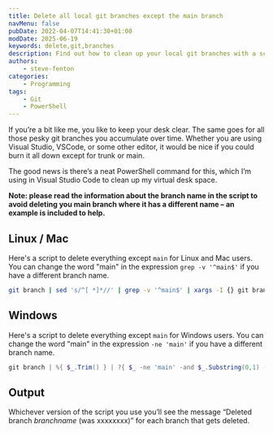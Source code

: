 ```yaml
---
title: Delete all local git branches except the main branch
navMenu: false
pubDate: 2022-04-07T14:41:30+01:00
modDate: 2025-06-19
keywords: delete,git,branches
description: Find out how to clean up your local git branches with a script to delete everything except main.
authors:
    - steve-fenton
categories:
    - Programming
tags:
    - Git
    - PowerShell
---
```


If you’re a bit like me, you like to keep your desk clear. The same goes for all those pesky git branches you accumulate over time. Whether you are using Visual Studio, VSCode, or some other editor, it would be nice if you could burn it all down except for trunk or main.

The good news is there’s a neat PowerShell command for this, which I’m using in Visual Studio Code to clean up my virtual desk space.

**Note: please read the information about the branch name in the script to avoid deleting you main branch where it has a different name – an example is included to help.**

## Linux / Mac

Here's a script to delete everything except `main` for Linux and Mac users. You can change the word "main" in the expression `grep -v '^main$'` if you have a different branch name.

```bash
git branch | sed 's/^[ *]*//' | grep -v '^main$' | xargs -I {} git branch -D {}
```

## Windows

Here's a script to delete everything except `main` for Windows users. You can change the word "main" in the expression `-ne 'main'` if you have a different branch name.

```powershell
git branch | %{ $_.Trim() } | ?{ $_ -ne 'main' -and $_.Substring(0,1) -ne '*' } | %{ git branch -D $_ }
```

## Output

Whichever version of the script you use you’ll see the message “Deleted branch *branchname* (was xxxxxxxx)” for each branch that gets deleted.
